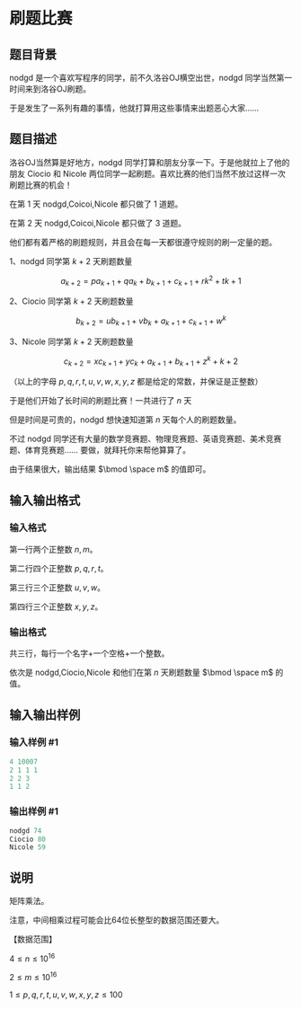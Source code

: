 # 刷题比赛

## 题目背景

nodgd 是一个喜欢写程序的同学，前不久洛谷OJ横空出世，nodgd 同学当然第一时间来到洛谷OJ刷题。

于是发生了一系列有趣的事情，他就打算用这些事情来出题恶心大家……

## 题目描述

洛谷OJ当然算是好地方，nodgd 同学打算和朋友分享一下。于是他就拉上了他的朋友 Ciocio 和 Nicole 两位同学一起刷题。喜欢比赛的他们当然不放过这样一次刷题比赛的机会！

在第 $1$ 天 nodgd,Coicoi,Nicole 都只做了 $1$ 道题。

在第 $2$ 天 nodgd,Coicoi,Nicole 都只做了 $3$ 道题。

他们都有着严格的刷题规则，并且会在每一天都很遵守规则的刷一定量的题。

1、nodgd 同学第 $k+2$ 天刷题数量

$$a_{k+2}=pa_{k+1}+qa_k+b_{k+1}+c_{k+1}+rk^2+tk+1$$

2、Ciocio 同学第 $k+2$ 天刷题数量

$$b_{k+2}=ub_{k+1}+vb_k+a_{k+1}+c_{k+1}+w^k$$

3、Nicole 同学第 $k+2$ 天刷题数量

$$c_{k+2} = xc_{k+1}+yc_k + a_{k+1} + b_{k+1} + z^k+k+2$$

（以上的字母 $p,q,r,t,u,v,w,x,y,z$ 都是给定的常数，并保证是正整数）

于是他们开始了长时间的刷题比赛！一共进行了 $n$ 天

但是时间是可贵的，nodgd 想快速知道第 $n$ 天每个人的刷题数量。

不过 nodgd 同学还有大量的数学竞赛题、物理竞赛题、英语竞赛题、美术竞赛题、体育竞赛题…… 要做，就拜托你来帮他算算了。

由于结果很大，输出结果 $\bmod \space m$ 的值即可。

## 输入输出格式

### 输入格式

第一行两个正整数 $n,m$。

第二行四个正整数 $p,q,r,t$。

第三行三个正整数 $u,v,w$。

第四行三个正整数 $x,y,z$。

### 输出格式

共三行，每行一个名字+一个空格+一个整数。

依次是 nodgd,Ciocio,Nicole 和他们在第 $n$ 天刷题数量 $\bmod \space m$ 的值。

## 输入输出样例

### 输入样例 #1

```cpp
4 10007
2 1 1 1
2 2 3
1 1 2
```


### 输出样例 #1

```cpp
nodgd 74
Ciocio 80
Nicole 59
```


## 说明

矩阵乘法。

注意，中间相乘过程可能会比64位长整型的数据范围还要大。

【数据范围】

$4\le n \le 10^{16}$

$2\le m \le 10^{16}$

$1\le p,q,r,t,u,v,w,x,y,z \le 100$

